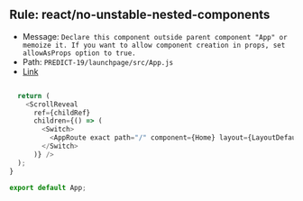 ## Rule: react/no-unstable-nested-components
- Message: `Declare this component outside parent component "App" or memoize it. If you want to allow component creation in props, set allowAsProps option to true.`
- Path: `PREDICT-19/launchpage/src/App.js`
- [Link](https://github.com/PREDICT-19/launchpage/blob/HEAD/src/App.js#L27-L31)
```js

  return (
    <ScrollReveal
      ref={childRef}
      children={() => (
        <Switch>
          <AppRoute exact path="/" component={Home} layout={LayoutDefault} />
        </Switch>
      )} />
  );
}

export default App;
```
